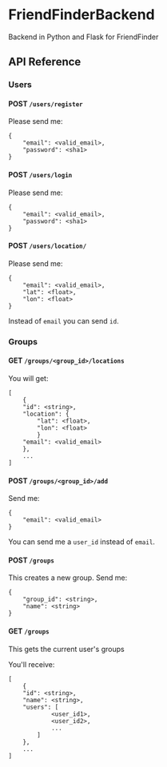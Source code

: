 # FriendFinderBackend
Backend in Python and Flask for FriendFinder

## API Reference

### Users

#### POST `/users/register`

Please send me:

```
{
    "email": <valid_email>,
    "password": <sha1>
}
```

#### POST `/users/login`

Please send me:

```
{
    "email": <valid_email>,
    "password": <sha1>
}
```

#### POST `/users/location/`

Please send me:

```
{
    "email": <valid_email>,
    "lat": <float>,
    "lon": <float>
}
```

Instead of `email` you can send `id`.

### Groups

#### GET `/groups/<group_id>/locations`

You will get:

```
[
    {
    "id": <string>,
    "location": {
        "lat": <float>,
        "lon": <float>
        }
    "email": <valid_email>
    },
    ...
]
```

#### POST `/groups/<group_id>/add`

Send me:

```
{
    "email": <valid_email>
}
```

You can send me a `user_id` instead of `email`.

#### POST `/groups`

This creates a new group.
Send me:

```
{
    "group_id": <string>,
    "name": <string>
}
```

#### GET `/groups`

This gets the current user's groups

You'll receive:

```
[
    {
    "id": <string>,
    "name": <string>,
    "users": [
            <user_id1>,
            <user_id2>,
            ...
        ]
    },
    ...
]
```